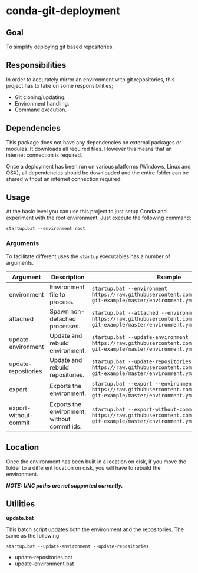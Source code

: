 # conda-git-deployment

## Goal

To simplify deploying git based repositories.

## Responsibilities

In order to accurately mirror an environment with git repositories, this project has to take on some responsibilities;

- Git cloning/updating.
- Environment handling.
- Command execution.

## Dependencies

This package does not have any dependencies on external packages or modules. It downloads all required files. However this means that an internet connection is required.

Once a deployment has been run on various platforms (Windows, Linux and OSX), all dependencies should be downloaded and the entire folder can be shared without an internet connection required.

## Usage

At the basic level you can use this project to just setup Conda and experiment with the root environment. Just execute the following command:

```
startup.bat --environment root
```

### Arguments

To facilitate different uses the ```startup``` executables has a number of arguments.

Argument | Description | Example
--- | --- | ---
environment | Environment file to process. | ```startup.bat --environment https://raw.githubusercontent.com/tokejepsen/conda-git-example/master/environment.yml```
attached | Spawn non-detached processes. | ```startup.bat --attached --environment https://raw.githubusercontent.com/tokejepsen/conda-git-example/master/environment.yml```
update-environment | Update and rebuild environment. | ```startup.bat --update-environment --environment https://raw.githubusercontent.com/tokejepsen/conda-git-example/master/environment.yml```
update-repositories | Update and rebuild repositories. | ```startup.bat --update-repositories --environment https://raw.githubusercontent.com/tokejepsen/conda-git-example/master/environment.yml```
export | Exports the environment. | ```startup.bat --export --environment https://raw.githubusercontent.com/tokejepsen/conda-git-example/master/environment.yml```
export-without-commit | Exports the environment, without commit ids. | ```startup.bat --export-without-commit --environment https://raw.githubusercontent.com/tokejepsen/conda-git-example/master/environment.yml```

## Location

Once the environment has been built in a location on disk, if you move the folder to a different location on disk, you will have to rebuild the environment.

***NOTE: UNC paths are not supported currently.***

## Utilities

**update.bat**

This batch script updates both the environment and the repositories. The same as the following

```startup.bat --update-environment --update-repositories```

- update-repositories.bat
- update-environment.bat
